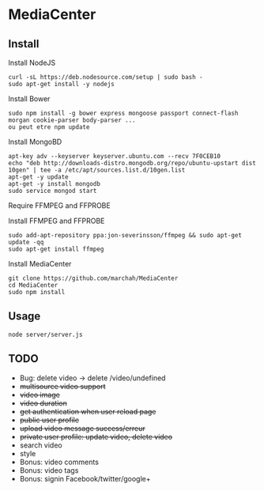 MediaCenter
===========
 
Install
-------

Install NodeJS

````
curl -sL https://deb.nodesource.com/setup | sudo bash -
sudo apt-get install -y nodejs
````


Install Bower

````
sudo npm install -g bower express mongoose passport connect-flash morgan cookie-parser body-parser ...
ou peut etre npm update
````

Install MongoBD
````
apt-key adv --keyserver keyserver.ubuntu.com --recv 7F0CEB10
echo "deb http://downloads-distro.mongodb.org/repo/ubuntu-upstart dist 10gen" | tee -a /etc/apt/sources.list.d/10gen.list
apt-get -y update
apt-get -y install mongodb
sudo service mongod start
````

Require FFMPEG and FFPROBE

Install FFMPEG and FFPROBE
````
sudo add-apt-repository ppa:jon-severinsson/ffmpeg && sudo apt-get update -qq
sudo apt-get install ffmpeg
````

Install MediaCenter
````
git clone https://github.com/marchah/MediaCenter
cd MediaCenter
sudo npm install
````


Usage
-----

````
node server/server.js
````

TODO
----

* Bug: delete video -> delete /video/undefined
* ~~multisource video support~~
* ~~video image~~
* ~~video duration~~
* ~~get authentication when user reload page~~
* ~~public user profile~~
* ~~upload video message success/erreur~~
* ~~private user profile: update video, delete video~~
* search video
* style
* Bonus: video comments
* Bonus: video tags
* Bonus: signin Facebook/twitter/google+

